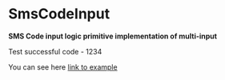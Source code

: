 # SmsCodeInput
 <b>SMS Code input logic primitive implementation of multi-input</b>

<div>Test successful code - 1234</div>


You can see here  <a href="https://codepen.io/pen/?template=GRvQgde">link to example</a>
